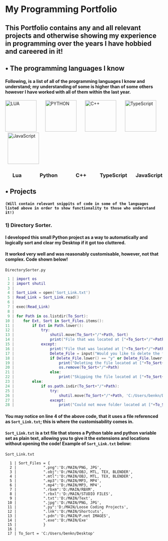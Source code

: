 # My Programming Portfolio

## This Portfolio contains any and all relevant projects and otherwise showing my experience in programming over the years I have hobbied and careered in it!

## • The programming languages I know
#### Following, is a list of all of the programming languages I know and understand; my understanding of some is higher than of some others however I have worked with all of them within the last year.
<img src="https://upload.wikimedia.org/wikipedia/commons/thumb/c/cf/Lua-Logo.svg/2048px-Lua-Logo.svg.png" alt="LUA" width="100"/> &nbsp; &nbsp; &nbsp; <img src="https://user-images.githubusercontent.com/60940670/184181684-364140f7-2c85-42fb-851b-9b228456e191.png" alt="PYTHON" width="100"/> &nbsp; &nbsp; &nbsp; <img src="https://upload.wikimedia.org/wikipedia/commons/thumb/1/18/ISO_C%2B%2B_Logo.svg/1200px-ISO_C%2B%2B_Logo.svg.png" alt="C++" width="100"/> &nbsp; &nbsp; &nbsp; <img src="https://upload.wikimedia.org/wikipedia/commons/thumb/4/4c/Typescript_logo_2020.svg/512px-Typescript_logo_2020.svg.png" alt="TypeScript" width="100"/> &nbsp; &nbsp; &nbsp; <img src="https://upload.wikimedia.org/wikipedia/commons/thumb/9/99/Unofficial_JavaScript_logo_2.svg/480px-Unofficial_JavaScript_logo_2.svg.png" alt="JavaScript" width="100"/>

### &nbsp;&nbsp;&nbsp;&nbsp;&nbsp;&nbsp;Lua&nbsp;&nbsp;&nbsp;&nbsp;&nbsp;&nbsp;&nbsp;&nbsp;&nbsp;&nbsp;&nbsp;&nbsp;&nbsp;&nbsp;&nbsp;Python&nbsp;&nbsp;&nbsp;&nbsp;&nbsp;&nbsp;&nbsp;&nbsp;&nbsp;&nbsp;&nbsp;&nbsp;&nbsp;&nbsp;&nbsp;C++&nbsp;&nbsp;&nbsp;&nbsp;&nbsp;&nbsp;&nbsp;&nbsp;&nbsp;&nbsp;&nbsp;TypeScript&nbsp;&nbsp;&nbsp;&nbsp;&nbsp;&nbsp;&nbsp;JavaScript

## • Projects
#### ``(Will contain relevant snippits of code in some of the languages listed above in order to show functionality to those who understand it!)``
### 1) Directory Sorter.
#### I developed this small Python project as a way to automatically and logically sort and clear my Desktop if it got too cluttered.
#### It worked very well and was reasonably customisable, however, not that complex. Code shown below!
``DirectorySorter.py``
```lua
 1 | import os
 2 | import shutil
 3 |
 4 | Sort_Link = open('Sort_Link.txt')
 5 | Read_Link = Sort_Link.read()
 6 |
 7 | exec(Read_Link)
 8 |
 9 | for Path in os.listdir(To_Sort):
10 |    for Ext, Sort in Sort_Files.items():
11 |        if Ext in Path.lower():
12 |            try:
13 |                shutil.move(To_Sort+"/"+Path, Sort)
14 |                print("File that was located at ["+To_Sort+"/"+Path+"] is now located at ["+Sort+"] because it had '"+Ext+"' in it")
15 |            except:
16 |                print("File that was located at ["+To_Sort+"/"+Path+"] could not be relocated to ["+Sort+"] because it errored")
17 |                Delete_File = input("Would you like to delete the file located at ["+Path+"] ?: ")
18 |                if Delete_File.lower() == "y" or Delete_File.lower() == "yes":
19 |                    print("Deleting the file located at ["+To_Sort+"/"+Path+"]")
20 |                    os.remove(To_Sort+"/"+Path)
21 |                else:
22 |                    print("Skipping the file located at ["+To_Sort+"/"+Path+"]")
23 |        else:
24 |            if os.path.isdir(To_Sort+"/"+Path):
25 |                try:
26 |                    shutil.move(To_Sort+"/"+Path, 'C:/Users/benkn/Desktop/MAIN/Loose Folders')
27 |                except:
28 |                    print("Could not move folder located at ["+To_Sort+"/"+Path+"] to Loose Folders")
```

#### You may notice on line 4 of the above code, that it uses a file referenced as ``Sort_Link.txt``; this is where the customisability comes in.

#### ``Sort_Link.txt`` is a txt file that stores a Python table and python variable set as plain text, allowing you to give it the extensions and locations without opening the code! Example of ``Sort_Link.txt`` below:

``Sort_Link.txt``
```
  1 | Sort_Files = {
  2 |            ".png":'D:/MAIN/PNG, JPG',
  3 |            ".obj":'D:/MAIN/OBJ, MTL, TEX, BLENDER',
  4 |            ".mtl":'D:/MAIN/OBJ, MTL, TEX, BLENDER',
  5 |            ".mp3":'D:/MAIN/MP3, MP4',
  6 |            ".mp4":'D:/MAIN/MP3, MP4',
  7 |            ".rbxm":'D:/MAIN/RBXM',
  8 |            ".rbxl":'D:/MAIN/STUDIO FILES',
  9 |            ".txt":'D:/MAIN/Text',
 10 |            ".jpg":'D:/MAIN/PNG, JPG',
 11 |            ".py":'D:/MAIN/Loose Coding Projects',
 12 |            ".lnk":'D:/MAIN/Shortcuts',
 13 |            ".pdn":'D:/MAIN/P.net IMAGES',
 14 |            ".exe":'D:/MAIN/Exe'
 15 |            }
 16 |
 17 | To_Sort = 'C:/Users/benkn/Desktop'
```

